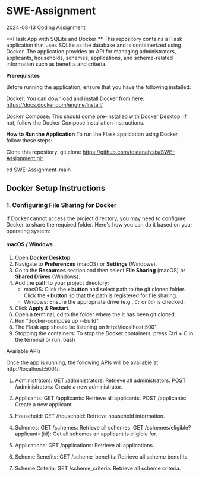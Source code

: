 # SWE-Assignment
2024-08-13 Coding Assignment

**Flask App with SQLite and Docker
**
This repository contains a Flask application that uses SQLite as the database and is containerized using Docker. The application provides an API for managing administrators, applicants, households, schemes, applications, and scheme-related information such as benefits and criteria.

**Prerequisites**

Before running the application, ensure that you have the following installed:

Docker: You can download and install Docker from here: https://docs.docker.com/engine/install/

Docker Compose: This should come pre-installed with Docker Desktop. If not, follow the Docker Compose installation instructions.

**How to Run the Application**
To run the Flask application using Docker, follow these steps:

Clone this repository:
git clone https://github.com/testanalysis/SWE-Assignment.git

cd SWE-Assignment-main

## Docker Setup Instructions

### 1. Configuring File Sharing for Docker

If Docker cannot access the project directory, you may need to configure Docker to share the required folder. Here's how you can do it based on your operating system:

#### macOS / Windows
1. Open **Docker Desktop**.
2. Navigate to **Preferences** (macOS) or **Settings** (Windows).
3. Go to the **Resources** section and then select **File Sharing** (macOS) or **Shared Drives** (Windows).
4. Add the path to your project directory:
   - macOS: Click the **`+` button** and select path to the git cloned folder. Click the **`+` button** so that the path is registered for file sharing. 
   - Windows: Ensure the appropriate drive (e.g., `C:` or `D:`) is checked.
5. Click **Apply & Restart**.
6. Open a terminal, cd to the folder where the it has been git cloned.
7. Run "docker-compose up --build".
8. The Flask app should be listening on http://localhost:5001
9. Stopping the containers: To stop the Docker containers, press Ctrl + C in the terminal or run:
bash

Available APIs

Once the app is running, the following APIs will be available at http://localhost:5001/:

1. Administrators:
GET /administrators: Retrieve all administrators.
POST /administrators: Create a new administrator.

3. Applicants:
GET /applicants: Retrieve all applicants.
POST /applicants: Create a new applicant.

5. Household:
GET /household: Retrieve household information.

6. Schemes:
GET /schemes: Retrieve all schemes.
GET /schemes/eligible?applicant={id}: Get all schemes an applicant is eligible for.

7. Applications:
GET /applications: Retrieve all applications.

8. Scheme Benefits:
GET /scheme_benefits: Retrieve all scheme benefits.

9. Scheme Criteria:
GET /scheme_criteria: Retrieve all scheme criteria.

